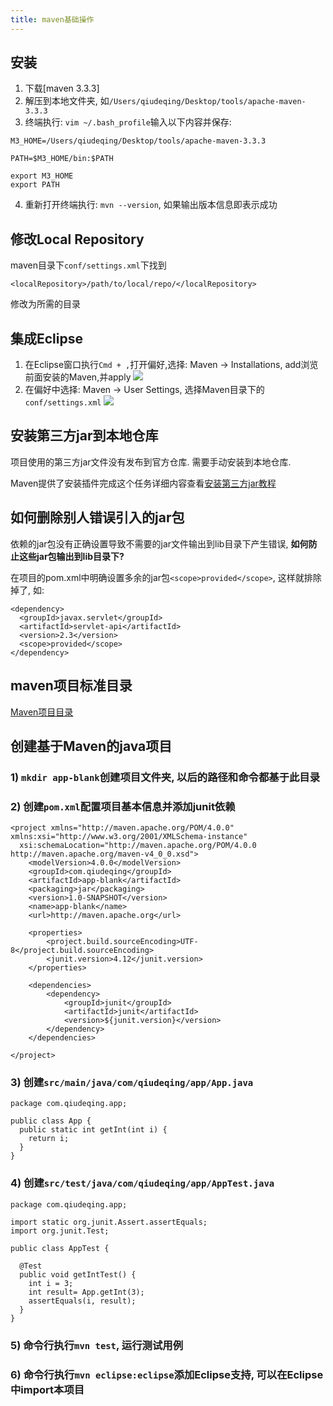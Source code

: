 ```yaml
---
title: maven基础操作
---
```


## 安装

1. 下载[maven 3.3.3]
2. 解压到本地文件夹, 如`/Users/qiudeqing/Desktop/tools/apache-maven-3.3.3`
3. 终端执行: `vim ~/.bash_profile`输入以下内容并保存:

  ```
  M3_HOME=/Users/qiudeqing/Desktop/tools/apache-maven-3.3.3

  PATH=$M3_HOME/bin:$PATH

  export M3_HOME
  export PATH
  ```
4. 重新打开终端执行: `mvn --version`, 如果输出版本信息即表示成功


## 修改Local Repository

maven目录下`conf/settings.xml`下找到

```
<localRepository>/path/to/local/repo/</localRepository>
```

修改为所需的目录

## 集成Eclipse

1. 在Eclipse窗口执行`Cmd + ,`打开偏好,选择: Maven -> Installations, add浏览前面安装的Maven,并apply
  ![][2]
2. 在偏好中选择: Maven -> User Settings, 选择Maven目录下的`conf/settings.xml`
  ![][3]


## 安装第三方jar到本地仓库

项目使用的第三方jar文件没有发布到官方仓库. 需要手动安装到本地仓库.

Maven提供了安装插件完成这个任务详细内容查看[安装第三方jar教程][4]

## 如何删除别人错误引入的jar包

依赖的jar包没有正确设置<scope>导致不需要的jar文件输出到lib目录下产生错误, **如何防止这些jar包输出到lib目录下?**

在项目的pom.xml中明确设置多余的jar包`<scope>provided</scope>`, 这样就排除掉了, 如:

```
<dependency>
  <groupId>javax.servlet</groupId>
  <artifactId>servlet-api</artifactId>
  <version>2.3</version>
  <scope>provided</scope>
</dependency>
```

## maven项目标准目录

[Maven项目目录][1]

## 创建基于Maven的java项目

### 1) `mkdir app-blank`创建项目文件夹, 以后的路径和命令都基于此目录

### 2) 创建`pom.xml`配置项目基本信息并添加junit依赖

```
<project xmlns="http://maven.apache.org/POM/4.0.0" xmlns:xsi="http://www.w3.org/2001/XMLSchema-instance"
  xsi:schemaLocation="http://maven.apache.org/POM/4.0.0 http://maven.apache.org/maven-v4_0_0.xsd">
    <modelVersion>4.0.0</modelVersion>
    <groupId>com.qiudeqing</groupId>
    <artifactId>app-blank</artifactId>
    <packaging>jar</packaging>
    <version>1.0-SNAPSHOT</version>
    <name>app-blank</name>
    <url>http://maven.apache.org</url>

    <properties>
        <project.build.sourceEncoding>UTF-8</project.build.sourceEncoding>
        <junit.version>4.12</junit.version>
    </properties>

    <dependencies>
        <dependency>
            <groupId>junit</groupId>
            <artifactId>junit</artifactId>
            <version>${junit.version}</version>
        </dependency>
    </dependencies>

</project>
```

### 3) 创建`src/main/java/com/qiudeqing/app/App.java`

```
package com.qiudeqing.app;

public class App {
  public static int getInt(int i) {
    return i;
  }
}
```

### 4) 创建`src/test/java/com/qiudeqing/app/AppTest.java`

```
package com.qiudeqing.app;

import static org.junit.Assert.assertEquals;
import org.junit.Test;

public class AppTest {

  @Test
  public void getIntTest() {
    int i = 3;
    int result= App.getInt(3);
    assertEquals(i, result);
  }
}
```

### 5) 命令行执行`mvn test`, 运行测试用例

### 6) 命令行执行`mvn eclipse:eclipse`添加Eclipse支持, 可以在Eclipse中import本项目

[5]: https://maven.apache.org/guides/introduction/introduction-to-the-standard-directory-layout.html
[4]: https://maven.apache.org/guides/mini/guide-3rd-party-jars-local.html
[3]: https://cloud.githubusercontent.com/assets/5894015/8509962/9144bef4-22f9-11e5-86d8-2f53b69c1563.png
[2]: https://cloud.githubusercontent.com/assets/5894015/8509957/762278fa-22f9-11e5-81c6-e8ba728c5d2d.png
[1]: http://mirrors.hust.edu.cn/apache/maven/maven-3/3.3.3/binaries/apache-maven-3.3.3-bin.tar.gz

